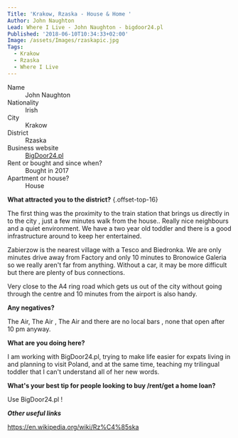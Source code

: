 ```yaml
---
Title: 'Krakow, Rzaska - House & Home '
Author: John Naughton
Lead: Where I Live - John Naughton - bigdoor24.pl
Published: '2018-06-10T10:34:33+02:00'
Image: /assets/Images/rzaskapic.jpg
Tags:
  - Krakow
  - Rzaska
  - Where I Live
---
```

<dl class="list-terms-variant-1 text-left">
<dt>Name</dt> 
<dd>John Naughton</dd>

<dt>Nationality</dt> 
<dd>Irish</dd>

<dt>City</dt> 
<dd>Krakow</dd>

<dt>District </dt> 
<dd>Rzaska</dd>

<dt>Business website</dt> 
<dd><a href="https://bigdoor24.pl" target="_blank">BigDoor24.pl</a></dd>

<dt>Rent or bought and since when?</dt> 
<dd>Bought in 2017</dd>

<dt>Apartment or house?</dt>
<dd>House</dd>
</dl>

**What attracted you to the district?** {.offset-top-16}

The first thing was the proximity to the train station that brings us directly in to the city , just a few minutes walk from the house.. Really nice neighbours and a quiet environment. We have a  two year old toddler and there is a good infrastructure around to keep her entertained.

Zabierzow is the nearest village with a Tesco and Biedronka.  We are only minutes drive away from Factory and only 10 minutes to Bronowice Galeria so we really aren't far from anything. Without a car, it may be more difficult but there are plenty of bus connections. 

Very close to the A4 ring road which gets us out of the city without going through the centre and 10 minutes from the airport is also handy.

**Any negatives?**

The Air, The Air , The Air and there are no local bars , none that open after 10 pm anyway.

**What are you doing here?**

I am working with BigDoor24.pl, trying to make life easier for expats living in and planning to visit Poland, and at the same time, teaching  my trilingual toddler that I can't understand all of her new words.

**What's your best tip for people looking to buy /rent/get a home loan?**

Use BigDoor24.pl !

**_Other useful links_**

https://en.wikipedia.org/wiki/Rz%C4%85ska
